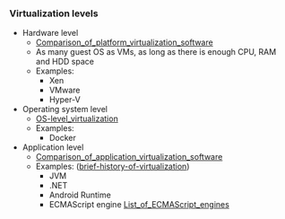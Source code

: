 ### Virtualization levels

*  Hardware level
    * [Comparison_of_platform_virtualization_software](https://en.wikipedia.org/wiki/Comparison_of_platform_virtualization_software)
    *  As many guest OS as VMs, as long as there is enough CPU, RAM and HDD space
    * Examples:
        * Xen
        * VMware
        * Hyper-V
* Operating system level
    * [OS-level_virtualization](https://en.wikipedia.org/wiki/OS-level_virtualization)
    * Examples:
        * Docker
*  Аpplication level
    * [Comparison_of_application_virtualization_software](https://en.wikipedia.org/wiki/Comparison_of_application_virtualization_software)
    * Examples: ([brief-history-of-virtualization](https://ssh.guru/brief-history-of-virtualization/))
        * JVM
        * .NET
        * Android Runtime
        * ECMAScript engine [List_of_ECMAScript_engines](https://en.wikipedia.org/wiki/List_of_ECMAScript_engines)